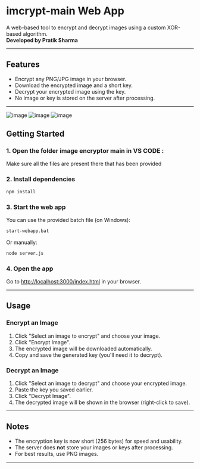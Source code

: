 # imcrypt-main Web App

A web-based tool to encrypt and decrypt images using a custom XOR-based algorithm.  
**Developed by Pratik Sharma**

---

## Features

- Encrypt any PNG/JPG image in your browser.
- Download the encrypted image and a short key.
- Decrypt your encrypted image using the key.
- No image or key is stored on the server after processing.

---
![image](https://github.com/user-attachments/assets/8112a0db-064c-4223-a525-7dd060cf3660)
![image](https://github.com/user-attachments/assets/6f87627e-f9af-4e6b-8a3a-19a8f2daba0e)
![image](https://github.com/user-attachments/assets/516c4b4a-1c53-4ce0-a0f5-1710e2f21585)




## Getting Started

### 1. Open the folder image encryptor main in VS CODE :

Make sure all the files are present there that has been provided

### 2. Install dependencies

```sh
npm install
```

### 3. Start the web app

You can use the provided batch file (on Windows):

```sh
start-webapp.bat
```

Or manually:

```sh
node server.js
```

### 4. Open the app

Go to [http://localhost:3000/index.html](http://localhost:3000/index.html) in your browser.

---

## Usage

### Encrypt an Image

1. Click "Select an image to encrypt" and choose your image.
2. Click "Encrypt Image".
3. The encrypted image will be downloaded automatically.
4. Copy and save the generated key (you'll need it to decrypt).

### Decrypt an Image

1. Click "Select an image to decrypt" and choose your encrypted image.
2. Paste the key you saved earlier.
3. Click "Decrypt Image".
4. The decrypted image will be shown in the browser (right-click to save).

---

## Notes

- The encryption key is now short (256 bytes) for speed and usability.
- The server does **not** store your images or keys after processing.
- For best results, use PNG images.

---
